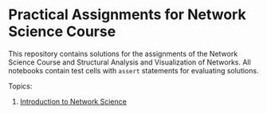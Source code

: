 # Practical Assignments for Network Science Course

This repository contains solutions for the assignments of the Network Science Course and Structural Analysis and Visualization of Networks. All notebooks contain test cells with `assert` statements for evaluating solutions.

Topics:
  1. [Introduction to Network Science](NS_HW1_Introduction.ipynb)
